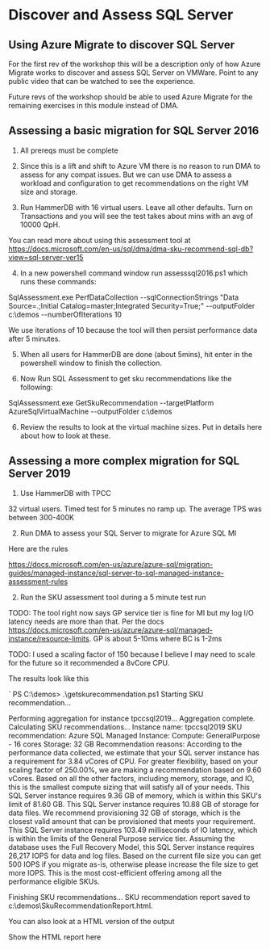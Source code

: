 # Discover and Assess SQL Server

## Using Azure Migrate to discover SQL Server

For the first rev of the workshop this will be a description only of how Azure Migrate works to discover and assess SQL Server on VMWare. Point to any public video that can be watched to see the experience.

Future revs of the workshop should be able to used Azure Migrate for the remaining exercises in this module instead of DMA.

## Assessing a basic migration for SQL Server 2016

1. All prereqs must be complete

2. Since this is a lift and shift to Azure VM there is no reason to run DMA to assess for any compat issues. But we can use DMA to assess a workload and configuration to get recommendations on the right VM size and storage.

3. Run HammerDB with 16 virtual users. Leave all other defaults. Turn on Transactions and you will see the test takes about mins with an avg of 10000 QpH.

You can read more about using this assessment tool at https://docs.microsoft.com/en-us/sql/dma/dma-sku-recommend-sql-db?view=sql-server-ver15

4. In a new powershell command window run assesssql2016.ps1 which runs these commands:

SqlAssessment.exe PerfDataCollection --sqlConnectionStrings "Data Source=.;Initial Catalog=master;Integrated Security=True;" --outputFolder c:\demos --numberOfIterations 10

We use iterations of 10 because the tool will then persist performance data after 5 minutes.

5. When all users for HammerDB are done (about 5mins), hit enter in the powershell window to finish the collection.

5. Now Run SQL Assessment to get sku recommendations like the following:

SqlAssessment.exe GetSkuRecommendation --targetPlatform AzureSqlVirtualMachine --outputFolder c:\demos

6. Review the results to look at the virtual machine sizes. Put in details here about how to look at these.

## Assessing a more complex migration for SQL Server 2019

1. Use HammerDB with TPCC

32 virtual users. Timed test for 5 minutes no ramp up. The average TPS was between 300-400K

2. Run DMA to assess your SQL Server to migrate for Azure SQL MI

Here are the rules

https://docs.microsoft.com/en-us/azure/azure-sql/migration-guides/managed-instance/sql-server-to-sql-managed-instance-assessment-rules

2. Run the SKU assessment tool during a 5 minute test run

TODO: The tool right now says GP service tier is fine for MI but my log I/O latency needs are more than that. Per the docs https://docs.microsoft.com/en-us/azure/azure-sql/managed-instance/resource-limits. GP is about 5-10ms where BC is 1-2ms

TODO: I used a scaling factor of 150 because I believe I may need to scale for the future so it recommended a 8vCore CPU.

The results look like this

`
PS C:\demos> .\getskurecommendation.ps1
Starting SKU recommendation...

Performing aggregation for instance tpccsql2019...
Aggregation complete. Calculating SKU recommendations...
Instance name: tpccsql2019
SKU recommendation: Azure SQL Managed Instance:
Compute: GeneralPurpose - 16 cores
Storage: 32 GB
Recommendation reasons:
        According to the performance data collected, we estimate that your SQL server instance has a requirement for 3.84 vCores of CPU. For greater flexibility, based on your scaling factor of 250.00%, we are making a recommendation based on 9.60 vCores. Based on all the other factors, including memory, storage, and IO, this is the smallest compute sizing that will satisfy all of your needs.
        This SQL Server instance requires 9.36 GB of memory, which is within this SKU's limit of 81.60 GB.
        This SQL Server instance requires 10.88 GB of storage for data files. We recommend provisioning 32 GB of storage, which is the closest valid amount that can be provisioned that meets your requirement.
        This SQL Server instance requires 103.49 milliseconds of IO latency, which is within the limits of the General Purpose service tier.
        Assuming the database uses the Full Recovery Model, this SQL Server instance requires 26,217 IOPS for data and log files. Based on the current file size you can get 500 IOPS if you migrate as-is, otherwise please increase the file size to get more IOPS.
        This is the most cost-efficient offering among all the performance eligible SKUs.


Finishing SKU recommendations...
SKU recommendation report saved to c:\demos\SkuRecommendationReport.html.

You can also look at a HTML version of the output

Show the HTML report here

